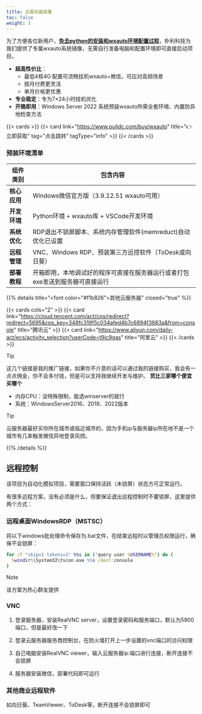 ```yaml
---
title: 云服务器部署
toc: false
weight: 3
---
```


为了方便各位新用户，<u>**免去python的安装和wxauto环境配置过程**</u>，朴利科技为我们提供了专属wxauto系统镜像，无需自行准备电脑和配置环境即可直接启动项目。

- **超高性价比**：
  - 最低4核4G 配置可流畅挂机wxauto+微信，可应对高频场景
  - 按月付费更灵活
  - 单月价格更优惠
- **专业稳定**：专为7×24小时挂机优化
- **开箱即用**：Windows Server 2022 系统预装wxauto所需全套环境、内置防异地检查方法

{{< cards >}}
  {{< card link="https://www.pulidc.com/buy/wxauto" title="👉立即获取" tag="点击跳转" tagType="info" >}}
{{< /cards >}}

### 预装环境清单
| 组件类别     | 包含内容                                                     |
| ------------ | ------------------------------------------------------------ |
| **核心应用** | Windows微信官方版（3.9.12.51 wxauto可用）                    |
| **开发环境** | Python环境  +  wxauto库  + VSCode开发环境                    |
| **系统优化** | RDP退出不锁屏脚本、系统内存管理软件(memreduct)自动优化已设置 |
| **远程管理** | VNC、Windows RDP、预装第三方远控软件（ToDesk或向日葵）       |
| **部署教程** | 开箱即用，本地调试好的程序可直接在服务器运行或者打包exe发送到服务器可直接运行 |


{{% details title="<font color=\"#f1b826\">其他云服务器</font>" closed="true" %}}

{{< cards cols="2" >}}
  {{< card link="https://cloud.tencent.com/act/cps/redirect?redirect=5695&cps_key=348fc319f5c034afed4b7c6894f3883a&from=console" title="腾讯云" >}}
  {{< card link="https://www.aliyun.com/daily-act/ecs/activity_selection?userCode=t9ic9gas" title="阿里云" >}}
{{< /cards >}}

> [!TIP]
> 这几个链接是我的推广链接，如果你不介意的话可以通过我的链接购买，我会有一点点佣金，你不会多付钱，但是可以支持我继续开发与维护。
> **货比三家哪个便宜买哪个**

- 内存CPU：没特殊限制，能选winserver的就行
- 系统：WindowsServer2016、2019、2022版本

> [!TIP]
> 云服务器最好买你所在城市或临近城市的，因为手机ip与服务器ip所在地不是一个城市有几率触发微信异地登录风控。

{{% /details %}}

## 远程控制

该项目为自动化模拟项目，需要窗口保持活跃（未锁屏）状态方可正常运行。

有很多远程方案，没有必须是什么，但要保证退出远程控制时不要锁屏，这里提供两个方式：

### 远程桌面WindowsRDP（MSTSC）

将以下windows批处理命令保存为.bat文件，在结束远程时以管理员权限运行，确保不会锁屏：

```bat
for /f "skip=1 tokens=3" %%s in ('query user %USERNAME%') do (
  %windir%\System32\tscon.exe %%s /dest:console
)
```

> [!NOTE]
> 该方案为热心群友提供

### VNC

1. 登录服务器，安装RealVNC server，设置登录密码和服务端口，默认为5900端口，但是最好改一下

2. 登录云服务器服务商控制台，在防火墙打开上一步设置的vnc端口的访问权限

3. 自己电脑安装RealVNC viewer，输入云服务器ip:端口进行连接，断开连接不会锁屏

4. 服务器安装微信，部署代码即可运行

### 其他商业远程软件

如向日葵、TeamViewer、ToDesk等，断开连接不会锁屏即可